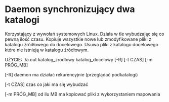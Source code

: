 # Daemon synchronizujący dwa katalogi
Korzystający z wywołań systemowych Linux. Działa w tle wybudzając się co pewną ilość czasu. Kopiuje wszystkie nowe lub zmodyfikowane pliki z katalogu źródłowego do docelowego. Usuwa pliki z katalogu docelowego które nie istnieją w katalogu źródłowym.


UŻYCIE: ./a.out katalog_zrodlowy katalog_docelowy [-R] [-t CZAS] [-m PRÓG_MB]

[-R] daemon ma działać rekurencyjnie (przeglądać podkatalogi)

[-t CZAS] czas co jaki ma się wybudzać

[-m PRÓG_MB] od ilu MB ma kopiować pliki z wykorzystaniem mapowania
